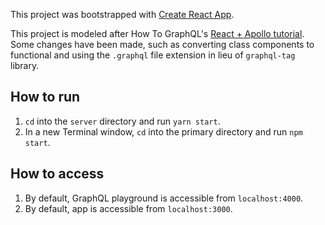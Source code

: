 This project was bootstrapped with [Create React App](https://github.com/facebook/create-react-app).

This project is modeled after How To GraphQL's [React + Apollo tutorial](https://www.howtographql.com/react-apollo/0-introduction/). Some changes have been made, such as converting class components to functional and using the `.graphql` file extension in lieu of `graphql-tag` library.

## How to run

1. `cd` into the `server` directory and run `yarn start`.
2. In a new Terminal window, `cd` into the primary directory and run `npm start`.

## How to access

1. By default, GraphQL playground is accessible from `localhost:4000`.
2. By default, app is accessible from `localhost:3000`.
